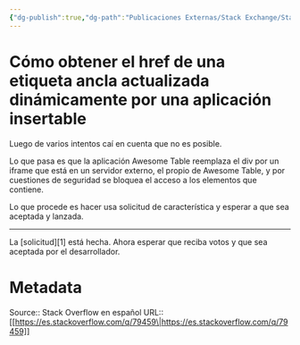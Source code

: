 ```yaml
---
{"dg-publish":true,"dg-path":"Publicaciones Externas/Stack Exchange/Stack Overflow en español/es.stackoverflow.com-79459.md","permalink":"/publicaciones-externas/stack-exchange/stack-overflow-en-espanol/es-stackoverflow-com-79459/","title":"Cómo obtener el href de una etiqueta ancla actualizada dinámicamente por una aplicación insertable","hide":true,"noteIcon":"default","created":"2024-04-03T12:49:10.727-06:00","updated":"2024-04-05T16:43:51.307-06:00"}
---
```


# Cómo obtener el href de una etiqueta ancla actualizada dinámicamente por una aplicación insertable

Luego de varios intentos caí en cuenta que no es posible.

Lo que pasa es que la aplicación Awesome Table reemplaza el div por un iframe que está en un servidor externo, el propio de Awesome Table, y por cuestiones de seguridad se bloquea el acceso a los elementos que contiene.

Lo que procede es hacer usa solicitud de característica y esperar a que sea aceptada y lanzada.

<hr>
La [solicitud][1] está hecha. Ahora esperar que reciba votos y que sea aceptada por el desarrollador.


  [1]: https://awesome-table.uservoice.com/forums/275847-feature-requests/suggestions/19642063-make-the-csv-file-with-diacritics-open-on-excel-us

# Metadata
Source:: Stack Overflow en español
URL:: [[https://es.stackoverflow.com/q/79459\|https://es.stackoverflow.com/q/79459]]

